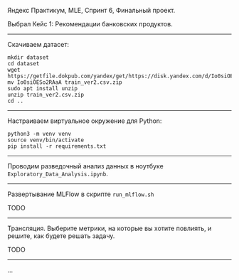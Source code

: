 Яндекс Практикум, MLE, Спринт 6, Финальный проект.

Выбрал Кейс 1: Рекомендации банковских продуктов.

---

Скачиваем датасет:

```
mkdir dataset
cd dataset
wget https://getfile.dokpub.com/yandex/get/https://disk.yandex.com/d/Io0siOESo2RAaA
mv Io0siOESo2RAaA train_ver2.csv.zip
sudo apt install unzip
unzip train_ver2.csv.zip
cd ..
```

---

Настраиваем виртуальное окружение для Python:

```
python3 -m venv venv
source venv/bin/activate
pip install -r requirements.txt
```

---

Проводим разведочный анализ данных в ноутбуке `Exploratory_Data_Analysis.ipynb`.

---

Развертывание MLFlow в скрипте `run_mlflow.sh`

TODO

---

Трансляция. Выберите метрики, на которые вы хотите повлиять, и решите, как будете решать задачу.



TODO

---

...